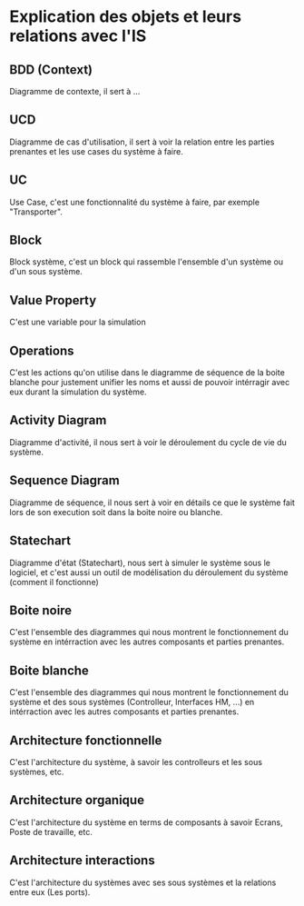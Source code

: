 # Explication des objets et leurs relations avec l'IS

## BDD (Context)
Diagramme de contexte, il sert à ...

## UCD
Diagramme de cas d'utilisation, il sert à voir la relation entre les parties prenantes et les use cases du système à faire.

## UC
Use Case, c'est une fonctionnalité du système à faire, par exemple "Transporter".

## Block

Block système, c'est un block qui rassemble l'ensemble d'un système ou d'un sous système.

## Value Property

C'est une variable pour la simulation

## Operations

C'est les actions qu'on utilise dans le diagramme de séquence de la boite blanche pour justement unifier les noms et aussi de pouvoir intérragir avec eux durant la simulation du système.

## Activity Diagram

Diagramme d'activité, il nous sert à voir le déroulement du cycle de vie du système.

## Sequence Diagram

Diagramme de séquence, il nous sert à voir en détails ce que le système fait lors de son execution soit dans la boite noire ou blanche.

## Statechart

Diagramme d'état (Statechart), nous sert à simuler le système sous le logiciel, et c'est aussi un outil de modélisation du déroulement du système (comment il fonctionne)

## Boite noire

C'est l'ensemble des diagrammes qui nous montrent le fonctionnement du système en intérraction avec les autres composants et parties prenantes.

## Boite blanche

C'est l'ensemble des diagrammes qui nous montrent le fonctionnement du système et des sous systèmes (Controlleur, Interfaces HM, ...) en intérraction avec les autres composants et parties prenantes.

## Architecture fonctionnelle

C'est l'architecture du système, à savoir les controlleurs et les sous systèmes, etc.

## Architecture organique

C'est l'architecture du système en terms de composants à savoir Ecrans, Poste de travaille, etc.

## Architecture interactions

C'est l'architecture du systèmes avec ses sous systèmes et la relations entre eux (Les ports).
